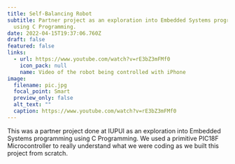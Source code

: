 ```yaml
---
title: Self-Balancing Robot
subtitle: Partner project as an exploration into Embedded Systems programming
  using C Programming.
date: 2022-04-15T19:37:06.760Z
draft: false
featured: false
links:
  - url: https://www.youtube.com/watch?v=rE3bZ3mFMf0
    icon_pack: null
    name: Video of the robot being controlled with iPhone
image:
  filename: pic.jpg
  focal_point: Smart
  preview_only: false
  alt_text: ""
  caption: https://www.youtube.com/watch?v=rE3bZ3mFMf0
---
```

This was a partner project done at IUPUI as an exploration into Embedded Systems programming using C Programming. We used a primitive PIC18F Microcontroller to really understand what we were coding as we built this project from scratch.